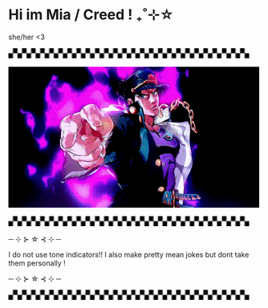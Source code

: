 # Hi im Mia / Creed ! ₊˚⊹☆
she/her <3

![Divider](https://raw.githubusercontent.com/MMenacing/MMenacing/main/divider.gif)

![JoJo](https://raw.githubusercontent.com/MMenacing/MMenacing/main/jojo.gif)

![Divider](https://raw.githubusercontent.com/MMenacing/MMenacing/main/divider.gif)

─ ⊹ ⊱ ☆ ⊰ ⊹ ─ 

I do not use tone indicators!! I also make pretty mean jokes but dont take them personally ! 

─ ⊹ ⊱ ☆ ⊰ ⊹ ─ 

![Divider](https://raw.githubusercontent.com/MMenacing/MMenacing/main/divider.gif)


